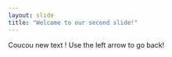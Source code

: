 ```yaml
---
layout: slide
title: "Welcome to our second slide!"
---
```

Coucou new text !
Use the left arrow to go back!
